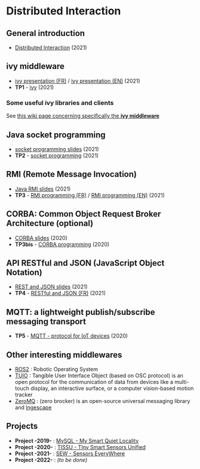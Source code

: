 # Distributed Interaction

## General introduction
* [Distributed Interaction](https://github.com/truillet/upssitech/blob/master/SRI/3A/ID/Cours/ID_intro_2022.pdf) (2021)

## ivy middleware
* [ivy presentation (FR)](https://github.com/truillet/upssitech/blob/master/SRI/3A/ID/Cours/C_ivy_2.5.pdf) / [ivy presentation (EN)](https://github.com/truillet/upssitech/blob/master/SRI/3A/ID/Cours/C_ivy_2.5en.pdf) (2021)
* **TP1** - [ivy](https://github.com/truillet/upssitech/blob/master/SRI/3A/ID/TP/TP_ivy.3.4.pdf) (2021)

### Some useful ivy libraries and clients ###
See [this wiki page concerning specifically the **ivy middleware**](https://github.com/truillet/ivy/blob/master/README.md)

## Java socket programming
* [socket programming slides](https://github.com/truillet/upssitech/blob/master/SRI/3A/ID/Cours/sockets_2021.pdf) (2021)
* **TP2** - [socket programming](https://github.com/truillet/upssitech/blob/master/SRI/3A/ID/TP/sockets_2.4.pdf) (2021)

## RMI (Remote Message Invocation)
* [Java RMI slides](https://github.com/truillet/upssitech/blob/master/SRI/3A/ID/Cours/RMI_2021.pdf) (2021)
* **TP3** - [RMI programming (FR)](https://github.com/truillet/upssitech/blob/master/SRI/3A/ID/TP/RMI-2_3.pdf) / [RMI programming (EN)](https://github.com/truillet/upssitech/blob/master/SRI/3A/ID/TP/RMI-2_3en.pdf) (2021)

## CORBA: Common Object Request Broker Architecture **(optional)**
* [CORBA slides](https://github.com/truillet/upssitech/blob/master/SRI/3A/ID/Cours/CORBA-2020.pdf) (2020)
* **TP3bis** - [CORBA programming](https://github.com/truillet/upssitech/blob/master/SRI/3A/ID/TP/CORBA-3.4.pdf) (2020)

## API RESTful and JSON (JavaScript Object Notation) 
* [REST and JSON slides](https://github.com/truillet/upssitech/blob/master/SRI/3A/ID/Cours/REST_JSON.pdf) (2021)
* **TP4** - [RESTful and JSON (FR)](https://github.com/truillet/upssitech/blob/master/SRI/3A/ID/TP/REST_JSON-1.6.pdf) (2021)

## MQTT: a lightweight publish/subscribe messaging transport
* **TP5** - [MQTT - protocol for IoT devices](https://github.com/truillet/upssitech/blob/master/SRI/3A/ID/TP/MQTT-1.5.pdf) (2020)


## Other interesting middlewares
* [ROS2](https://github.com/ros2) : Robotic Operating System
* [TUIO](https://www.tuio.org) : Tangible User Interface Object (based on OSC protocol) is an open protocol for the communication of data from devices like a multi-touch display, an interactive surface, or a computer vision-based motion tracker
* [ZeroMQ](https://zeromq.org) : (zero brocker) is an open-source universal messaging library and [Ingescape](https://github.com/zeromq/ingescape)

## Projects
* **Project -2019-** : [MySQL - My Smart Quiet Locality](https://github.com/truillet/upssitech/blob/master/SRI/3A/ID/TP/Projet-2019_v1.0.pdf)
* **Project -2020-** : [TISSU - TIny Smart Sensors Unified](https://github.com/truillet/upssitech/blob/master/SRI/3A/ID/TP/Projet-2020_v1.0.pdf)
* **Project -2021-** : [SEW - Sensors EveryWhere](https://github.com/truillet/upssitech/blob/master/SRI/3A/ID/TP/Projet-2021_v1.0.pdf)
* **Project -2022-** : *(to be done)*
